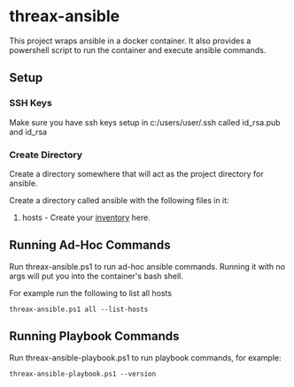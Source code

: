 # threax-ansible
This project wraps ansible in a docker container. It also provides a powershell script to run the container and execute ansible commands.

## Setup
### SSH Keys
Make sure you have ssh keys setup in c:/users/user/.ssh called id_rsa.pub and id_rsa

### Create Directory
Create a directory somewhere that will act as the project directory for ansible.

Create a directory called ansible with the following files in it:
1. hosts - Create your [inventory](https://docs.ansible.com/ansible/latest/user_guide/intro_inventory.html) here.

## Running Ad-Hoc Commands
Run threax-ansible.ps1 to run ad-hoc ansible commands. Running it with no args will put you into the container's bash shell.

For example run the following to list all hosts
```
threax-ansible.ps1 all --list-hosts
```

## Running Playbook Commands
Run threax-ansible-playbook.ps1 to run playbook commands, for example:
```
threax-ansible-playbook.ps1 --version
```
